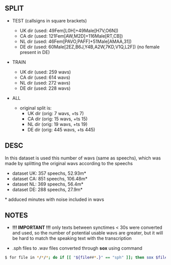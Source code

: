 ## SPLIT

-   TEST (callsigns in square brackets)

    -   UK dir (used: 49Fem[L0H]+49Male[H7V,O6N])
    -   CA dir (used: 121Fem[AW,M2D]+116Male[RT,CB])
    -   NL dir (used: 46Fem[PAVO,PAFF]+51Male[AMAA,31])
    -   DE dir (used: 60Male[2EZ,B6J,Y4B,A2W,7KD,V1Q,L2F]) (no female present in DE)

-   TRAIN

    -   UK dir (used: 259 wavs)
    -   CA dir (used: 614 wavs)
    -   NL dir (used: 272 wavs)
    -   DE dir (used: 228 wavs)

-   ALL
    -   original split is:
        -   UK dir (orig: 7 wavs, +ts 7)
        -   CA dir (orig: 15 wavs, +ts 15)
        -   NL dir (orig: 19 wavs, +ts 19)
        -   DE dir (orig: 445 wavs, +ts 445)

## DESC

In this dataset is used this number of wavs (same as speechs), which was made by splitting the original wavs according to the speechs

-   dataset UK: 357 speechs, 52.93m\*
-   dataset CA: 851 speechs, 106.48m\*
-   dataset NL: 369 speechs, 56.4m\*
-   dataset DE: 288 speechs, 27.9m\*

\* adduced minutes with noise included in wavs

## NOTES

-   **!!! IMPORTANT !!!** only texts between synctimes \< 30s were converted and used, so the number of potential usable wavs are greater, but it will be hard to match the speaking text with the transcription

-   .sph files to .wav files converted through **sox** using command

```bash
$ for file in */*/*; do if [[ "${file##*.}" == "sph" ]]; then sox $file ${file%.*}.wav; fi; done
```
